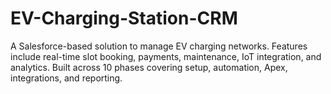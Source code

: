 # EV-Charging-Station-CRM
A Salesforce-based solution to manage EV charging networks. Features include real-time slot booking, payments, maintenance, IoT integration, and analytics. Built across 10 phases covering setup, automation, Apex, integrations, and reporting.
